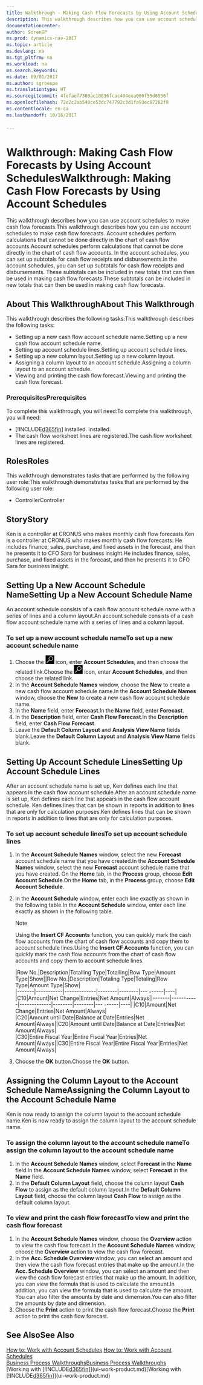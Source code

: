 ```yaml
---
title: Walkthrough - Making Cash Flow Forecasts by Using Account Schedules
description: This walkthrough describes how you can use account schedules to make cash flow forecasts. Account schedules perform calculations that cannot be done directly in the chart of cash flow accounts. In the account schedules, you can set up subtotals for cash flow receipts and disbursements. These subtotals can be included in new totals that can then be used in making cash flow forecasts.
documentationcenter: 
author: SorenGP
ms.prod: dynamics-nav-2017
ms.topic: article
ms.devlang: na
ms.tgt_pltfrm: na
ms.workload: na
ms.search.keywords: 
ms.date: 09/01/2017
ms.author: sgroespe
ms.translationtype: HT
ms.sourcegitcommit: 4fefaef7380ac10836fcac404eea006f55d8556f
ms.openlocfilehash: 72e2c2ab540ce53dc747792c3d1fa93ec87282f8
ms.contentlocale: en-ca
ms.lasthandoff: 10/16/2017

---
```

# <a name="walkthrough-making-cash-flow-forecasts-by-using-account-schedules"></a><span data-ttu-id="68547-106">Walkthrough: Making Cash Flow Forecasts by Using Account Schedules</span><span class="sxs-lookup"><span data-stu-id="68547-106">Walkthrough: Making Cash Flow Forecasts by Using Account Schedules</span></span>
<span data-ttu-id="68547-107">This walkthrough describes how you can use account schedules to make cash flow forecasts.</span><span class="sxs-lookup"><span data-stu-id="68547-107">This walkthrough describes how you can use account schedules to make cash flow forecasts.</span></span> <span data-ttu-id="68547-108">Account schedules perform calculations that cannot be done directly in the chart of cash flow accounts.</span><span class="sxs-lookup"><span data-stu-id="68547-108">Account schedules perform calculations that cannot be done directly in the chart of cash flow accounts.</span></span> <span data-ttu-id="68547-109">In the account schedules, you can set up subtotals for cash flow receipts and disbursements.</span><span class="sxs-lookup"><span data-stu-id="68547-109">In the account schedules, you can set up subtotals for cash flow receipts and disbursements.</span></span> <span data-ttu-id="68547-110">These subtotals can be included in new totals that can then be used in making cash flow forecasts.</span><span class="sxs-lookup"><span data-stu-id="68547-110">These subtotals can be included in new totals that can then be used in making cash flow forecasts.</span></span>  

## <a name="about-this-walkthrough"></a><span data-ttu-id="68547-111">About This Walkthrough</span><span class="sxs-lookup"><span data-stu-id="68547-111">About This Walkthrough</span></span>  
<span data-ttu-id="68547-112">This walkthrough describes the following tasks:</span><span class="sxs-lookup"><span data-stu-id="68547-112">This walkthrough describes the following tasks:</span></span>  

- <span data-ttu-id="68547-113">Setting up a new cash flow account schedule name.</span><span class="sxs-lookup"><span data-stu-id="68547-113">Setting up a new cash flow account schedule name.</span></span>  
- <span data-ttu-id="68547-114">Setting up account schedule lines.</span><span class="sxs-lookup"><span data-stu-id="68547-114">Setting up account schedule lines.</span></span>  
- <span data-ttu-id="68547-115">Setting up a new column layout.</span><span class="sxs-lookup"><span data-stu-id="68547-115">Setting up a new column layout.</span></span>  
- <span data-ttu-id="68547-116">Assigning a column layout to an account schedule.</span><span class="sxs-lookup"><span data-stu-id="68547-116">Assigning a column layout to an account schedule.</span></span>  
- <span data-ttu-id="68547-117">Viewing and printing the cash flow forecast.</span><span class="sxs-lookup"><span data-stu-id="68547-117">Viewing and printing the cash flow forecast.</span></span>  

### <a name="prerequisites"></a><span data-ttu-id="68547-118">Prerequisites</span><span class="sxs-lookup"><span data-stu-id="68547-118">Prerequisites</span></span>  
<span data-ttu-id="68547-119">To complete this walkthrough, you will need:</span><span class="sxs-lookup"><span data-stu-id="68547-119">To complete this walkthrough, you will need:</span></span>  

- [!INCLUDE[d365fin](includes/d365fin_md.md)]<span data-ttu-id="68547-120"> installed.</span><span class="sxs-lookup"><span data-stu-id="68547-120"> installed.</span></span>  
- <span data-ttu-id="68547-121">The cash flow worksheet lines are registered.</span><span class="sxs-lookup"><span data-stu-id="68547-121">The cash flow worksheet lines are registered.</span></span>  

## <a name="roles"></a><span data-ttu-id="68547-122">Roles</span><span class="sxs-lookup"><span data-stu-id="68547-122">Roles</span></span>  
<span data-ttu-id="68547-123">This walkthrough demonstrates tasks that are performed by the following user role:</span><span class="sxs-lookup"><span data-stu-id="68547-123">This walkthrough demonstrates tasks that are performed by the following user role:</span></span>  

- <span data-ttu-id="68547-124">Controller</span><span class="sxs-lookup"><span data-stu-id="68547-124">Controller</span></span>  

## <a name="story"></a><span data-ttu-id="68547-125">Story</span><span class="sxs-lookup"><span data-stu-id="68547-125">Story</span></span>  
<span data-ttu-id="68547-126">Ken is a controller at CRONUS who makes monthly cash flow forecasts.</span><span class="sxs-lookup"><span data-stu-id="68547-126">Ken is a controller at CRONUS who makes monthly cash flow forecasts.</span></span> <span data-ttu-id="68547-127">He includes finance, sales, purchase, and fixed assets in the forecast, and then he presents it to CFO Sara for business insight.</span><span class="sxs-lookup"><span data-stu-id="68547-127">He includes finance, sales, purchase, and fixed assets in the forecast, and then he presents it to CFO Sara for business insight.</span></span>  

## <a name="setting-up-a-new-account-schedule-name"></a><span data-ttu-id="68547-128">Setting Up a New Account Schedule Name</span><span class="sxs-lookup"><span data-stu-id="68547-128">Setting Up a New Account Schedule Name</span></span>  
<span data-ttu-id="68547-129">An account schedule consists of a cash flow account schedule name with a series of lines and a column layout.</span><span class="sxs-lookup"><span data-stu-id="68547-129">An account schedule consists of a cash flow account schedule name with a series of lines and a column layout.</span></span>  

### <a name="to-set-up-a-new-account-schedule-name"></a><span data-ttu-id="68547-130">To set up a new account schedule name</span><span class="sxs-lookup"><span data-stu-id="68547-130">To set up a new account schedule name</span></span>  

1.  <span data-ttu-id="68547-131">Choose the ![Search for Page or Report](media/ui-search/search_small.png "Search for Page or Report icon") icon, enter **Account Schedules**, and then choose the related link.</span><span class="sxs-lookup"><span data-stu-id="68547-131">Choose the ![Search for Page or Report](media/ui-search/search_small.png "Search for Page or Report icon") icon, enter **Account Schedules**, and then choose the related link.</span></span>  
2.  <span data-ttu-id="68547-132">In the **Account Schedule Names** window, choose the **New** to create a new cash flow account schedule name.</span><span class="sxs-lookup"><span data-stu-id="68547-132">In the **Account Schedule Names** window, choose the **New** to create a new cash flow account schedule name.</span></span>  
3.  <span data-ttu-id="68547-133">In the **Name** field, enter **Forecast**.</span><span class="sxs-lookup"><span data-stu-id="68547-133">In the **Name** field, enter **Forecast**.</span></span>  
4.  <span data-ttu-id="68547-134">In the **Description** field, enter **Cash Flow Forecast**.</span><span class="sxs-lookup"><span data-stu-id="68547-134">In the **Description** field, enter **Cash Flow Forecast**.</span></span>  
5.  <span data-ttu-id="68547-135">Leave the **Default Column Layout** and **Analysis View Name** fields blank.</span><span class="sxs-lookup"><span data-stu-id="68547-135">Leave the **Default Column Layout** and **Analysis View Name** fields blank.</span></span>  

## <a name="setting-up-account-schedule-lines"></a><span data-ttu-id="68547-136">Setting Up Account Schedule Lines</span><span class="sxs-lookup"><span data-stu-id="68547-136">Setting Up Account Schedule Lines</span></span>  
<span data-ttu-id="68547-137">After an account schedule name is set up, Ken defines each line that appears in the cash flow account schedule.</span><span class="sxs-lookup"><span data-stu-id="68547-137">After an account schedule name is set up, Ken defines each line that appears in the cash flow account schedule.</span></span> <span data-ttu-id="68547-138">Ken defines lines that can be shown in reports in addition to lines that are only for calculation purposes.</span><span class="sxs-lookup"><span data-stu-id="68547-138">Ken defines lines that can be shown in reports in addition to lines that are only for calculation purposes.</span></span>  

### <a name="to-set-up-account-schedule-lines"></a><span data-ttu-id="68547-139">To set up account schedule lines</span><span class="sxs-lookup"><span data-stu-id="68547-139">To set up account schedule lines</span></span>  

1.  <span data-ttu-id="68547-140">In the **Account Schedule Names** window, select the new **Forecast** account schedule name that you have created.</span><span class="sxs-lookup"><span data-stu-id="68547-140">In the **Account Schedule Names** window, select the new **Forecast** account schedule name that you have created.</span></span> <span data-ttu-id="68547-141">On the **Home** tab, in the **Process** group, choose **Edit Account Schedule**.</span><span class="sxs-lookup"><span data-stu-id="68547-141">On the **Home** tab, in the **Process** group, choose **Edit Account Schedule**.</span></span>  
2.  <span data-ttu-id="68547-142">In the **Account Schedule** window, enter each line exactly as shown in the following table.</span><span class="sxs-lookup"><span data-stu-id="68547-142">In the **Account Schedule** window, enter each line exactly as shown in the following table.</span></span>  

    > [!NOTE]  
    >  <span data-ttu-id="68547-143">Using the **Insert CF Accounts** function, you can quickly mark the cash flow accounts from the chart of cash flow accounts and copy them to account schedule lines.</span><span class="sxs-lookup"><span data-stu-id="68547-143">Using the **Insert CF Accounts** function, you can quickly mark the cash flow accounts from the chart of cash flow accounts and copy them to account schedule lines.</span></span>  

    <span data-ttu-id="68547-144">|Row No.|Description|Totalling Type|Totalling|Row Type|Amount Type|Show|</span><span class="sxs-lookup"><span data-stu-id="68547-144">|Row No.|Description|Totaling Type|Totaling|Row Type|Amount Type|Show|</span></span>  
    <span data-ttu-id="68547-145">|-------|-----------|-------------|--------|--------|---  ------|----| |C10|Amount|Net Change|Entries|Net Amount|Always|</span><span class="sxs-lookup"><span data-stu-id="68547-145">|-------|-----------|-------------|--------|--------|---  ------|----| |C10|Amount|Net Change|Entries|Net Amount|Always|</span></span>  
    <span data-ttu-id="68547-146">|C20|Amount until Date|Balance at Date|Entries|Net Amount|Always|</span><span class="sxs-lookup"><span data-stu-id="68547-146">|C20|Amount until Date|Balance at Date|Entries|Net Amount|Always|</span></span>  
    <span data-ttu-id="68547-147">|C30|Entire Fiscal Year|Entire Fiscal Year|Entries|Net Amount|Always|</span><span class="sxs-lookup"><span data-stu-id="68547-147">|C30|Entire Fiscal Year|Entire Fiscal Year|Entries|Net Amount|Always|</span></span>  

4.  <span data-ttu-id="68547-148">Choose the **OK** button.</span><span class="sxs-lookup"><span data-stu-id="68547-148">Choose the **OK** button.</span></span>  

## <a name="assigning-the-column-layout-to-the-account-schedule-name"></a><span data-ttu-id="68547-149">Assigning the Column Layout to the Account Schedule Name</span><span class="sxs-lookup"><span data-stu-id="68547-149">Assigning the Column Layout to the Account Schedule Name</span></span>  
<span data-ttu-id="68547-150">Ken is now ready to assign the column layout to the account schedule name.</span><span class="sxs-lookup"><span data-stu-id="68547-150">Ken is now ready to assign the column layout to the account schedule name.</span></span>  

### <a name="to-assign-the-column-layout-to-the-account-schedule-name"></a><span data-ttu-id="68547-151">To assign the column layout to the account schedule name</span><span class="sxs-lookup"><span data-stu-id="68547-151">To assign the column layout to the account schedule name</span></span>  

1.  <span data-ttu-id="68547-152">In the **Account Schedule Names** window, select **Forecast** in the **Name** field.</span><span class="sxs-lookup"><span data-stu-id="68547-152">In the **Account Schedule Names** window, select **Forecast** in the **Name** field.</span></span>  
2.  <span data-ttu-id="68547-153">In the **Default Column Layout** field, choose the column layout **Cash Flow** to assign as the default column layout.</span><span class="sxs-lookup"><span data-stu-id="68547-153">In the **Default Column Layout** field, choose the column layout **Cash Flow** to assign as the default column layout.</span></span>  

### <a name="to-view-and-print-the-cash-flow-forecast"></a><span data-ttu-id="68547-154">To view and print the cash flow forecast</span><span class="sxs-lookup"><span data-stu-id="68547-154">To view and print the cash flow forecast</span></span>  
1.  <span data-ttu-id="68547-155">In the **Account Schedule Names** window, choose the **Overview** action to view the cash flow forecast.</span><span class="sxs-lookup"><span data-stu-id="68547-155">In the **Account Schedule Names** window, choose the **Overview** action to view the cash flow forecast.</span></span>  
2.  <span data-ttu-id="68547-156">In the **Acc. Schedule Overview** window, you can select an amount and then view the cash flow forecast entries that make up the amount.</span><span class="sxs-lookup"><span data-stu-id="68547-156">In the **Acc. Schedule Overview** window, you can select an amount and then view the cash flow forecast entries that make up the amount.</span></span> <span data-ttu-id="68547-157">In addition, you can view the formula that is used to calculate the amount.</span><span class="sxs-lookup"><span data-stu-id="68547-157">In addition, you can view the formula that is used to calculate the amount.</span></span> <span data-ttu-id="68547-158">You can also filter the amounts by date and dimension.</span><span class="sxs-lookup"><span data-stu-id="68547-158">You can also filter the amounts by date and dimension.</span></span>  
3.  <span data-ttu-id="68547-159">Choose the **Print** action to print the cash flow forecast.</span><span class="sxs-lookup"><span data-stu-id="68547-159">Choose the **Print** action to print the cash flow forecast.</span></span>  

## <a name="see-also"></a><span data-ttu-id="68547-160">See Also</span><span class="sxs-lookup"><span data-stu-id="68547-160">See Also</span></span>  
 <span data-ttu-id="68547-161">[How to: Work with Account Schedules](bi-how-work-account-schedule.md) </span><span class="sxs-lookup"><span data-stu-id="68547-161">[How to: Work with Account Schedules](bi-how-work-account-schedule.md) </span></span>  
 [<span data-ttu-id="68547-162">Business Process Walkthroughs</span><span class="sxs-lookup"><span data-stu-id="68547-162">Business Process Walkthroughs</span></span>](walkthrough-business-process-walkthroughs.md)  
 <span data-ttu-id="68547-163">[Working with [!INCLUDE[d365fin](includes/d365fin_md.md)]](ui-work-product.md)</span><span class="sxs-lookup"><span data-stu-id="68547-163">[Working with [!INCLUDE[d365fin](includes/d365fin_md.md)]](ui-work-product.md)</span></span>

